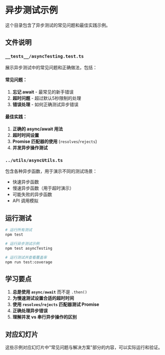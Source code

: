 # 异步测试示例

这个目录包含了异步测试的常见问题和最佳实践示例。

## 文件说明

### `__tests__/asyncTesting.test.ts`
展示异步测试中的常见问题和正确做法，包括：

#### 常见问题：
1. **忘记 await** - 最常见的新手错误
2. **超时问题** - 超过默认5秒限制的处理
3. **错误处理** - 如何正确测试异步错误

#### 最佳实践：
1. **正确的 async/await 用法**
2. **超时时间设置**
3. **Promise 匹配器的使用** (`resolves`/`rejects`)
4. **并发异步操作测试**

### `../utils/asyncUtils.ts`
包含各种异步函数，用于演示不同的测试场景：
- 快速异步函数
- 慢速异步函数（用于超时演示）
- 可能失败的异步函数
- API 调用模拟

## 运行测试

```bash
# 运行所有测试
npm test

# 运行异步测试示例
npm test asyncTesting

# 运行测试并查看覆盖率
npm run test:coverage
```

## 学习要点

1. **总是使用 `async/await`** 而不是 `.then()`
2. **为慢速测试设置合适的超时时间**
3. **使用 `resolves`/`rejects` 匹配器测试 Promise**
4. **正确处理异步错误**
5. **理解并发 vs 串行异步操作的区别**

## 对应幻灯片

这些示例对应幻灯片中"常见问题与解决方案"部分的内容，可以实际运行和验证。 